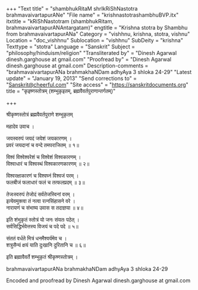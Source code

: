 +++
"Text title" = "shambhukRitaM shrIkRiShNastotra brahmavaivartapurANe"
"File name" = "krishnastotrashambhuBVP.itx"
itxtitle = "kRiShNastotram (shambhukRitam, brahmavaivartapurANAntargatam)"
engtitle = "Krishna stotra by Shambhu from brahmavaivartapurANa"
Category = "vishhnu, krishna, stotra, vishnu"
Location = "doc_vishhnu"
Sublocation = "vishhnu"
SubDeity = "krishna"
Texttype = "stotra"
Language = "Sanskrit"
Subject = "philosophy/hinduism/religion"
"Transliterated by" = "Dinesh Agarwal  dinesh.garghouse at gmail.com"
"Proofread by" = "Dinesh Agarwal  dinesh.garghouse at gmail.com"
Description-comments = "brahmavaivartapurANa brahmakhaNDam adhyAya 3 shloka 24-29"
"Latest update" = "January 19, 2013"
"Send corrections to" = "Sanskrit@cheerful.com"
"Site access" = "https://sanskritdocuments.org"
title = "कृइष्णस्तोत्रम् (शम्भुकृइतम्, ब्रह्मवैवर्तपुराणान्तर्गतम्)"

+++
  
 श्रीकृष्णस्तोत्रं ब्रह्मवैवर्तपुराणे शम्भुकृतम्   
  
महादेव उवाच ।  
  
जयस्वरुपं जयदं जयेशं जयकारणम् ।  
प्रवरं जयदानां च वन्दे तमपराजितम् ॥ १॥  
  
विश्वं विश्वेश्वरेशं च विश्वेशं विश्वकारणम् ।  
विश्वाधारं च विश्वस्थं विश्वकारणकारणम् ॥ २॥  
  
विश्वरक्षाकारणं च विश्वघ्नं विश्वजं परम् ।  
फलबीजं फलाधारं फलं च तत्फलप्रदम् ॥ ३॥  
  
तेजःस्वरुपं तेजोदं सर्वतेजस्विनां वरम् ।  
इत्येवमुक्त्वा तं नत्वा रत्नसिंहासने वरे ।  
नारायणं च संभाष्य उवास स तदाज्ञया ॥ ४॥  
  
इति शंभुकृतं स्तोत्रं यो जनः संयतः पठेत् ।  
सर्वसिद्धिर्भवेत्तस्य विजयं च पदे पदे ॥ ५॥  
  
संततं वर्धते मित्रं धनमैश्वर्यमेव च ।  
शत्रुसैन्यं क्षयं याति दुःखानि दुरितानि च ॥ ६॥  
  
इति ब्रह्मावैवर्ते शम्भुकृतं श्रीकृष्णस्तोत्रम् ।  
  
  
  
  
  
brahmavaivartapurANa brahmakhaNDam adhyAya 3 shloka 24-29  
  
Encoded and proofread by Dinesh Agarwal dinesh.garghouse at gmail.com  
  
